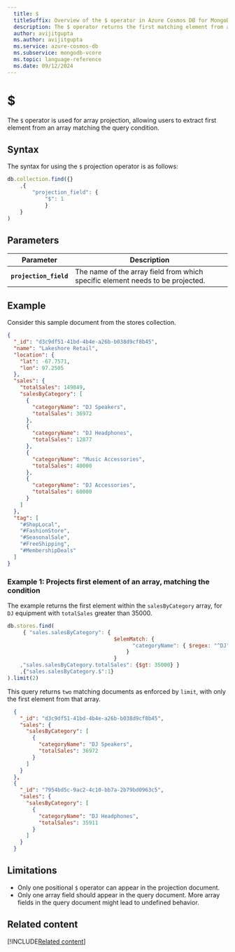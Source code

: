 ```yaml
---
  title: $
  titleSuffix: Overview of the $ operator in Azure Cosmos DB for MongoDB (vCore)
  description: The $ operator returns the first matching element from an array.
  author: avijitgupta
  ms.author: avijitgupta
  ms.service: azure-cosmos-db
  ms.subservice: mongodb-vcore
  ms.topic: language-reference
  ms.date: 09/12/2024
---
```


# $

The `$` operator is used for array projection, allowing users to extract first element from an array matching the query condition.

## Syntax

The syntax for using the `$` projection operator is as follows:

```javascript
db.collection.find({}
    ,{
        "projection_field": {
            "$": 1
            }
    }
)
```

## Parameters

| Parameter | Description |
| --- | --- |
| **`projection_field`** | The name of the array field from which specific element needs to be projected. |

## Example

Consider this sample document from the stores collection.

```json
{
  "_id": "d3c9df51-41bd-4b4e-a26b-b038d9cf8b45",
  "name": "Lakeshore Retail",
  "location": {
    "lat": -67.7571,
    "lon": 97.2505
  },
  "sales": {
    "totalSales": 149849,
    "salesByCategory": [
      {
        "categoryName": "DJ Speakers",
        "totalSales": 36972
      },
      {
        "categoryName": "DJ Headphones",
        "totalSales": 12877
      },
      {
        "categoryName": "Music Accessories",
        "totalSales": 40000
      },
      {
        "categoryName": "DJ Accessories",
        "totalSales": 60000
      }
    ]
  },
  "tag": [
    "#ShopLocal",
    "#FashionStore",
    "#SeasonalSale",
    "#FreeShipping",
    "#MembershipDeals"
  ]
}
```

### Example 1: Projects first element of an array, matching the condition

The example returns the first element within the `salesByCategory` array, for `DJ` equipment with `totalSales` greater than 35000.

```javascript
db.stores.find(
     { "sales.salesByCategory": {
                                  $elemMatch: {
                                        "categoryName": { $regex: "^DJ" }
                                      }
                                  }
    ,"sales.salesByCategory.totalSales": {$gt: 35000} }
    ,{"sales.salesByCategory.$":1}
).limit(2)
```

This query returns `two` matching documents as enforced by `limit`, with only the first element from that array.

```json
  {
    "_id": "d3c9df51-41bd-4b4e-a26b-b038d9cf8b45",
    "sales": {
      "salesByCategory": [
        {
          "categoryName": "DJ Speakers",
          "totalSales": 36972
        }
      ]
    }
  },
  {
    "_id": "7954bd5c-9ac2-4c10-bb7a-2b79bd0963c5",
    "sales": {
      "salesByCategory": [
        {
          "categoryName": "DJ Headphones",
          "totalSales": 35911
        }
      ]
    }
  }
```

## Limitations

- Only one positional `$` operator can appear in the projection document.
- Only one array field should appear in the query document. More array fields in the query document might lead to undefined behavior.

## Related content

[!INCLUDE[Related content](../includes/related-content.md)]
